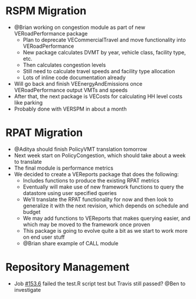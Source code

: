 # RSPM Migration
  - @Brian working on congestion module as part of new VERoadPerformance package
    - Plan to deprecate VECommercialTravel and move functionality into VERoadPerformance 
    - New package calculates DVMT by year, vehicle class, facility type, etc.
    - Then calculates congestion levels
    - Still need to calculate travel speeds and facility type allocation
    - Lots of inline code documentation already
  - Will go back and finish VEEnergyAndEmissions once VERoadPerformance output VMTs and speeds
  - After that, the next package is VECosts for calculating HH level costs like parking
  - Probably done with VERSPM in about a month

# RPAT Migration
  - @Aditya should finish PolicyVMT translation tomorrow
  - Next week start on PolicyCongestion, which should take about a week to translate
  - The final module is performance metrics
  - We decided to create a VEReports package that does the following:
    - Includes functions to produce the existing RPAT metrics
    - Eventually will make use of new framework functions to query the datastore using user specified queries
    - We'll translate the RPAT functionality for now and then look to generalize it with the next revision, which depends on schedule and budget
    - We may add functions to VEReports that makes querying easier, and which may be moved to the framework once proven
    - This package is going to evolve quite a bit as we start to work more on end user stuff
    - @Brian share example of CALL module

# Repository Management
  - Job [#153.6](https://travis-ci.org/gregorbj/VisionEval/jobs/347814107) failed the test.R script test but Travis still passed?  @Ben to investigate

